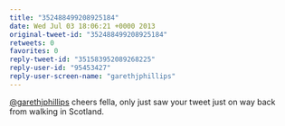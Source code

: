 ```yaml
---
title: "352488499208925184"
date: Wed Jul 03 18:06:21 +0000 2013
original-tweet-id: "352488499208925184"
retweets: 0
favorites: 0
reply-tweet-id: "351583952089268225"
reply-user-id: "95453427"
reply-user-screen-name: "garethjphillips"
---
```

<a href="https://twitter.com/garethjphillips">@garethjphillips</a> cheers fella, only just saw your tweet just on way back from walking in Scotland.
